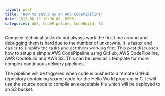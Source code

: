 ```yaml
---
layout: post
title: "How to setup up an AWS CodePipeline"
date: 2019-08-17 19:30:00 -0500
categories: AWS, CodePipeline, CodeBuild, S3
---
```


Complex technical tasks do not always work the first time around and debugging them is hard due to the number of unknowns. It is faster and easier to simplify the tasks and get them working first. This post discusses how to setup a simple AWS CodePipeline using GitHub, AWS CodePipeline, AWS CodeBuild and AWS S3. This can be used as a template for more complex continuous delivery pipelines. 

 The pipeline will be triggered when code is pushed to a remote GitHub repository containing source code for the Hello World program in C. It will use the source code to compile an executable file which will be deployed to an S3 bucket.






